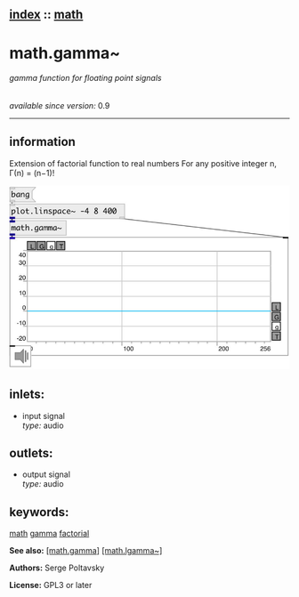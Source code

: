 [index](index.html) :: [math](category_math.html)
---

# math.gamma~

###### gamma function for floating point signals

*available since version:* 0.9

---


## information
Extension of factorial function to real numbers For any positive integer n, Γ(n) = (n−1)!


[![example](../examples/img/math.gamma~.jpg)](../examples/pd/math.gamma~.pd)









## inlets:

* input signal<br>
_type:_ audio



## outlets:

* output signal<br>
_type:_ audio



## keywords:

[math](keywords/math.html)
[gamma](keywords/gamma.html)
[factorial](keywords/factorial.html)



**See also:**
[\[math.gamma\]](math.gamma.html)
[\[math.lgamma~\]](math.lgamma~.html)




**Authors:** Serge Poltavsky




**License:** GPL3 or later





